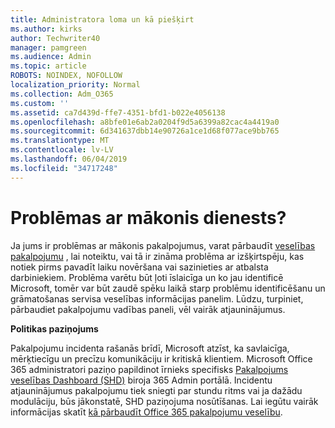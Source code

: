 ```yaml
---
title: Administratora loma un kā piešķirt
ms.author: kirks
author: Techwriter40
manager: pamgreen
ms.audience: Admin
ms.topic: article
ROBOTS: NOINDEX, NOFOLLOW
localization_priority: Normal
ms.collection: Adm_O365
ms.custom: ''
ms.assetid: ca7d439d-ffe7-4351-bfd1-b022e4056138
ms.openlocfilehash: a8bfe01e6ab2a0204f9d5a6399a82cac4a4419a0
ms.sourcegitcommit: 6d341637dbb14e90726a1ce1d68f077ace9bb765
ms.translationtype: MT
ms.contentlocale: lv-LV
ms.lasthandoff: 06/04/2019
ms.locfileid: "34717248"
---
```

# <a name="experiencing-problems-with-a-cloud-service"></a>Problēmas ar mākonis dienests?

Ja jums ir problēmas ar mākonis pakalpojumus, varat pārbaudīt [veselības pakalpojumu](https://admin.microsoft.com/AdminPortal/Home#/servicehealth) , lai noteiktu, vai tā ir zināma problēma ar izšķirtspēju, kas notiek pirms pavadīt laiku novēršana vai sazinieties ar atbalsta darbiniekiem. Problēma varētu būt ļoti īslaicīga un ko jau identificē Microsoft, tomēr var būt zaudē spēku laikā starp problēmu identificēšanu un grāmatošanas servisa veselības informācijas panelim. Lūdzu, turpiniet, pārbaudiet pakalpojumu vadības paneli, vēl vairāk atjauninājumus.

**Politikas paziņojums**

Pakalpojumu incidenta rašanās brīdī, Microsoft atzīst, ka savlaicīga, mērķtiecīgu un precīzu komunikāciju ir kritiskā klientiem. Microsoft Office 365 administratori paziņo papildinot īrnieks specifisks [Pakalpojums veselības Dashboard (SHD)](https://admin.microsoft.com/AdminPortal/Home#/servicehealth) biroja 365 Admin portālā. Incidentu atjauninājumus pakalpojumu tiek sniegti par stundu ritms vai ja dažādu modulāciju, būs jākonstatē, SHD paziņojuma nosūtīšanas. Lai iegūtu vairāk informācijas skatīt [kā pārbaudīt Office 365 pakalpojumu veselību](https://docs.microsoft.com/en-us/office365/enterprise/view-service-health).

